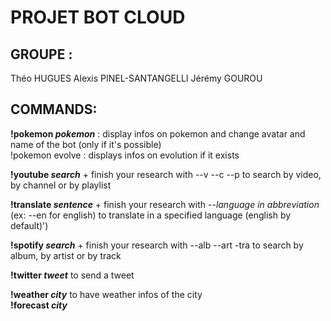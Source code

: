 <h1>PROJET BOT CLOUD</h1>

<h2>GROUPE :</h2>
Théo HUGUES
Alexis PINEL-SANTANGELLI
Jérémy GOUROU

<h2>COMMANDS:</h2>

**!pokemon *pokemon*** : display infos on pokemon and change avatar and name of the bot (only if it's possible)</br>
!pokemon evolve : displays infos on evolution if it exists
<!-- -->
**!youtube *search*** + finish your research with --v --c --p to search by video, by channel or by playlist
<!-- -->
**!translate *sentence*** + finish your research with --*language in abbreviation* (ex: --en for english) to translate in a specified language (english by default)')
<!-- -->
**!spotify *search*** + finish your research with --alb --art -tra to search by album, by artist or by track
<!-- -->
**!twitter *tweet*** to send a tweet
<!-- -->
**!weather *city*** to have weather infos of the city</br>
**!forecast *city***
